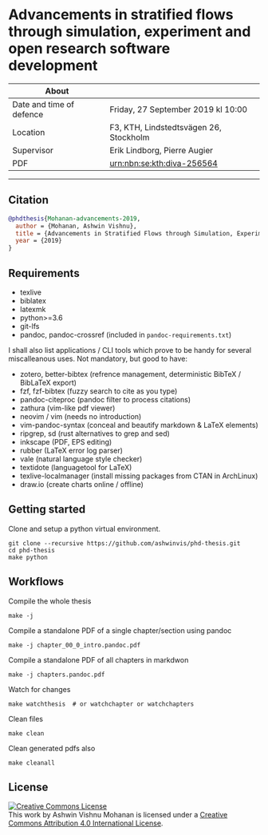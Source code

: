 # Advancements in stratified flows through simulation, experiment and open research software development

|About |   |
|------|---|
| Date and time of defence | Friday, 27 September 2019 kl 10:00 |
| Location | F3, KTH, Lindstedtsvägen 26, Stockholm |
| Supervisor | Erik Lindborg, Pierre Augier |
| PDF | [urn:nbn:se:kth:diva-256564](http://urn.kb.se/resolve?urn=urn%3Anbn%3Ase%3Akth%3Adiva-256564) |
---

## Citation

```bibtex
@phdthesis{Mohanan-advancements-2019,
  author = {Mohanan, Ashwin Vishnu},
  title = {Advancements in Stratified Flows through Simulation, Experiment and Open Research Software Development},
  year = {2019}
}
```

## Requirements

* texlive
* biblatex
* latexmk
* python>=3.6
* git-lfs
* pandoc, pandoc-crossref (included in `pandoc-requirements.txt`)

I shall also list applications / CLI tools which prove to be handy for
several miscalleanous uses. Not mandatory, but good to have:

* zotero, better-bibtex (refrence management, deterministic BibTeX / BibLaTeX export)
* fzf, fzf-bibtex (fuzzy search to cite as you type)
* pandoc-citeproc (pandoc filter to process citations)
* zathura (vim-like pdf viewer)
* neovim / vim (needs no introduction)
* vim-pandoc-syntax (conceal and beautify markdown & LaTeX elements)
* ripgrep, sd (rust alternatives to grep and sed)
* inkscape (PDF, EPS editing)
* rubber (LaTeX error log parser)
* vale (natural language style checker)
* textidote (languagetool for LaTeX)
* texlive-localmanager (install missing packages from CTAN in ArchLinux)
* draw.io (create charts online / offline)

## Getting started

Clone and setup a python virtual environment.

    git clone --recursive https://github.com/ashwinvis/phd-thesis.git
    cd phd-thesis
    make python

## Workflows

Compile the whole thesis

    make -j

Compile a standalone PDF of a single chapter/section using pandoc

    make -j chapter_00_0_intro.pandoc.pdf

Compile a standalone PDF of all chapters in markdwon

    make -j chapters.pandoc.pdf

Watch for changes

    make watchthesis  # or watchchapter or watchchapters

Clean files

    make clean

Clean generated pdfs also

    make cleanall

## License

<a rel="license" href="http://creativecommons.org/licenses/by/4.0/"><img
alt="Creative Commons License" style="border-width:0"
src="https://i.creativecommons.org/l/by/4.0/88x31.png" /></a><br />This work by
<span xmlns:cc="http://creativecommons.org/ns#"
property="cc:attributionName">Ashwin Vishnu Mohanan</span> is licensed under a
<a rel="license" href="http://creativecommons.org/licenses/by/4.0/">Creative
Commons Attribution 4.0 International License</a>.
